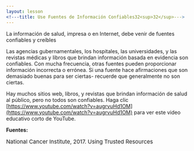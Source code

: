```yaml
---
layout: lesson
<!---title: Use Fuentes de Información Confiables32<sup>32</sup>--->
---
```


La información de salud, impresa o en Internet, debe venir de fuentes confiables y creíbles

Las agencias gubernamentales, los hospitales, las universidades, y las revistas médicas y libros que 
brindan información basada en evidencia son confiables. Con mucha frecuencia, otras fuentes pueden 
proporcionar información incorrecta o errónea. Si una fuente hace afirmaciones que son demasiado buenas para ser ciertas- recuerde que generalmente no son ciertas.

Hay muchos sitios web, libros, y revistas que brindan información de salud al público, pero no todos son confiables. Haga clic [https://www.youtube.com/watch?v=augrvuHd1OM](https://www.youtube.com/watch?v=augrvuHd1OM) para ver este video educativo corto de YouTube.

**Fuentes:**

<span style="font-size:15px;">National Cancer Institute, 2017. Using Trusted Resources</span>
